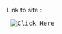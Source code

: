 Link to site :      <pre>
[![Click Here](https://img.shields.io/badge/Click%20Here-brightgreen)](https://Meliodas-Demonking.github.io/txt/)</pre>
